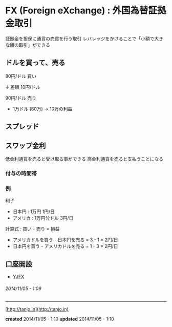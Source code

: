 # FX (Foreign eXchange) : 外国為替証拠金取引

証拠金を担保に通貨の売買を行う取引
レバレッジをかけることで「小額で大きな額の取引」ができる

## ドルを買って、売る

80円/ドル 買い

↓ 差額 10円/ドル

90円/ドル 売り

- 1万ドル (80万) -> 10万の利益

## スプレッド

## スワップ金利

低金利通貨を売ると受け取る事ができる
高金利通貨を売ると支払うことになる

### 付与の時間帯

### 例

利子
- 日本円 : 1万円 1円/日
- アメリカ : 1万円分ドル 3円/日

計算式 :
買い - 売り = 損益

- アメリカドルを買う - 日本円を売る = 3 - 1 = 2円/日
- 日本円を買う - アメリカドルを売る = 1 - 3 = 2円/日


## 口座開設

- <a href="./YJFX.html">YJFX</a>

###### *2014/11/05 - 1:09*

---

[http://tanjo.in](http://tanjo.in)

**created** 2014/11/05 - 1:10
**updated** 2014/11/05 - 1:10
